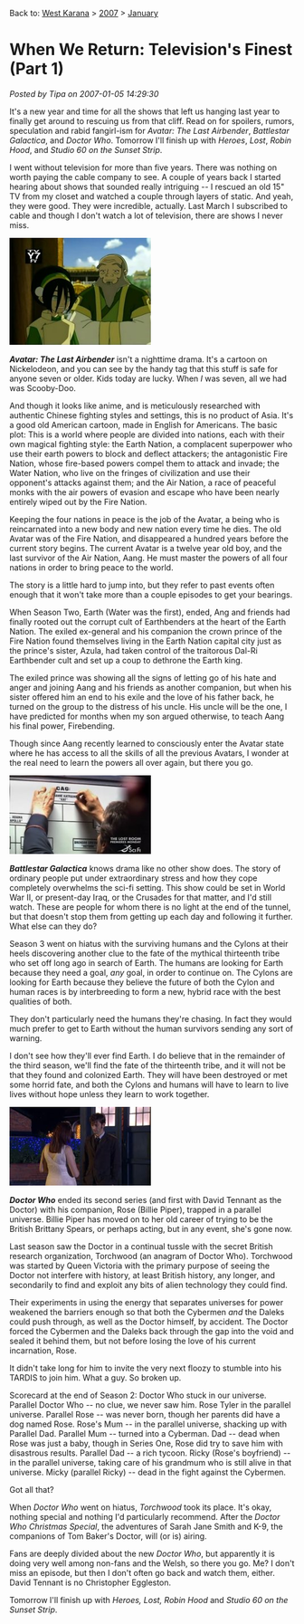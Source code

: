 Back to: [West Karana](/posts/westkarana.md) > [2007](/posts/2007/westkarana.md) > [January](./westkarana.md)
# When We Return: Television's Finest (Part 1)

*Posted by Tipa on 2007-01-05 14:29:30*

It's a new year and time for all the shows that left us hanging last year to finally get around to rescuing us from that cliff. Read on for spoilers, rumors, speculation and rabid fangirl-ism for *Avatar: The Last Airbender*, *Battlestar Galactica*, and *Doctor Who*. Tomorrow I'll finish up with *Heroes*, *Lost*, *Robin Hood*, and *Studio 60 on the Sunset Strip*.

 I went without television for more than five years. There was nothing on worth paying the cable company to see. A couple of years back I started hearing about shows that sounded really intriguing -- I rescued an old 15" TV from my closet and watched a couple through layers of static. And yeah, they were good. They were incredible, actually. Last March I subscribed to cable and though I don't watch a lot of television, there are shows I never miss.

![avatar.jpg](../../../uploads/2007/01/avatar.jpg)

***Avatar: The Last Airbender*** isn't a nighttime drama. It's a cartoon on Nickelodeon, and you can see by the handy tag that this stuff is safe for anyone seven or older. Kids today are lucky. When *I* was seven, all we had was Scooby-Doo.

And though it looks like anime, and is meticulously researched with authentic Chinese fighting styles and settings, this is no product of Asia. It's a good old American cartoon, made in English for Americans. The basic plot: This is a world where people are divided into nations, each with their own magical fighting style: the Earth Nation, a complacent superpower who use their earth powers to block and deflect attackers; the antagonistic Fire Nation, whose fire-based powers compel them to attack and invade; the Water Nation, who live on the fringes of civilization and use their opponent's attacks against them; and the Air Nation, a race of peaceful monks with the air powers of evasion and escape who have been nearly entirely wiped out by the Fire Nation.

Keeping the four nations in peace is the job of the Avatar, a being who is reincarnated into a new body and new nation every time he dies. The old Avatar was of the Fire Nation, and disappeared a hundred years before the current story begins. The current Avatar is a twelve year old boy, and the last survivor of the Air Nation, Aang. He must master the powers of all four nations in order to bring peace to the world.

The story is a little hard to jump into, but they refer to past events often enough that it won't take more than a couple episodes to get your bearings.

When Season Two, Earth (Water was the first), ended, Ang and friends had finally rooted out the corrupt cult of Earthbenders at the heart of the Earth Nation. The exiled ex-general and his companion the crown prince of the Fire Nation found themselves living in the Earth Nation capital city just as the prince's sister, Azula, had taken control of the traitorous Dal-Ri Earthbender cult and set up a coup to dethrone the Earth king.

The exiled prince was showing all the signs of letting go of his hate and anger and joining Aang and his friends as another companion, but when his sister offered him an end to his exile and the love of his father back, he turned on the group to the distress of his uncle. His uncle will be the one, I have predicted for months when my son argued otherwise, to teach Aang his final power, Firebending.

Though since Aang recently learned to consciously enter the Avatar state where he has access to all the skills of all the previous Avatars, I wonder at the real need to learn the powers all over again, but there you go.

![bg.jpg](../../../uploads/2007/01/bg.jpg)

***Battlestar Galactica*** knows drama like no other show does. The story of ordinary people put under extraordinary stress and how they cope completely overwhelms the sci-fi setting. This show could be set in World War II, or present-day Iraq, or the Crusades for that matter, and I'd still watch. These are people for whom there is no light at the end of the tunnel, but that doesn't stop them from getting up each day and following it further. What else can they do?

Season 3 went on hiatus with the surviving humans and the Cylons at their heels discovering another clue to the fate of the mythical thirteenth tribe who set off long ago in search of Earth. The humans are looking for Earth because they need a goal, *any* goal, in order to continue on. The Cylons are looking for Earth because they believe the future of both the Cylon and human races is by interbreeding to form a new, hybrid race with the best qualities of both.

They don't particularly need the humans they're chasing. In fact they would much prefer to get to Earth without the human survivors sending any sort of warning.

I don't see how they'll ever find Earth. I do believe that in the remainder of the third season, we'll find the fate of the thirteenth tribe, and it will not be that they found and colonized Earth. They will have been destroyed or met some horrid fate, and both the Cylons and humans will have to learn to live lives without hope unless they learn to work together.

![doctorwho.jpg](../../../uploads/2007/01/doctorwho.jpg)

***Doctor Who*** ended its second series (and first with David Tennant as the Doctor) with his companion, Rose (Billie Piper), trapped in a parallel universe. Billie Piper has moved on to her old career of trying to be the British Brittany Spears, or perhaps acting, but in any event, she's gone now.

Last season saw the Doctor in a continual tussle with the secret British research organization, Torchwood (an anagram of Doctor Who). Torchwood was started by Queen Victoria with the primary purpose of seeing the Doctor not interfere with history, at least British history, any longer, and secondarily to find and exploit any bits of alien technology they could find.

Their experiments in using the energy that separates universes for power weakened the barriers enough so that both the Cybermen *and* the Daleks could push through, as well as the Doctor himself, by accident. The Doctor forced the Cybermen and the Daleks back through the gap into the void and sealed it behind them, but not before losing the love of his current incarnation, Rose.

It didn't take long for him to invite the very next floozy to stumble into his TARDIS to join him. What a guy. So broken up.

Scorecard at the end of Season 2: Doctor Who stuck in our universe. Parallel Doctor Who -- no clue, we never saw him. Rose Tyler in the parallel universe. Parallel Rose -- was never born, though her parents did have a dog named Rose. Rose's Mum -- in the parallel universe, shacking up with Parallel Dad. Parallel Mum -- turned into a Cyberman. Dad -- dead when Rose was just a baby, though in Series One, Rose did try to save him with disastrous results. Parallel Dad -- a rich tycoon. Ricky (Rose's boyfriend) -- in the parallel universe, taking care of his grandmum who is still alive in that universe. Micky (parallel Ricky) -- dead in the fight against the Cybermen.

Got all that?

When *Doctor Who* went on hiatus, *Torchwood* took its place. It's okay, nothing special and nothing I'd particularly recommend. After the *Doctor Who Christmas Special*, the adventures of Sarah Jane Smith and K-9, the companions of Tom Baker's Doctor, will (or is) airing.

Fans are deeply divided about the new *Doctor Who*, but apparently it is doing very well among non-fans and the Welsh, so there you go. Me? I don't miss an episode, but then I don't often go back and watch them, either. David Tennant is no Christopher Eggleston.

Tomorrow I'll finish up with *Heroes, Lost, Robin Hood* and *Studio 60 on the Sunset Strip*.
